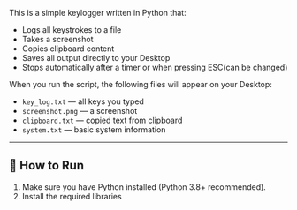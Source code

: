 

This is a simple keylogger written in Python that:
- Logs all keystrokes to a file
- Takes a screenshot
- Copies clipboard content
- Saves all output directly to your Desktop
- Stops automatically after a timer or when pressing ESC(can be changed)


When you run the script, the following files will appear on your Desktop:
- `key_log.txt` — all keys you typed
- `screenshot.png` — a screenshot
- `clipboard.txt` — copied text from clipboard
- `system.txt` — basic system information

---

## 🚀 How to Run

1. Make sure you have Python installed (Python 3.8+ recommended).
2. Install the required libraries

